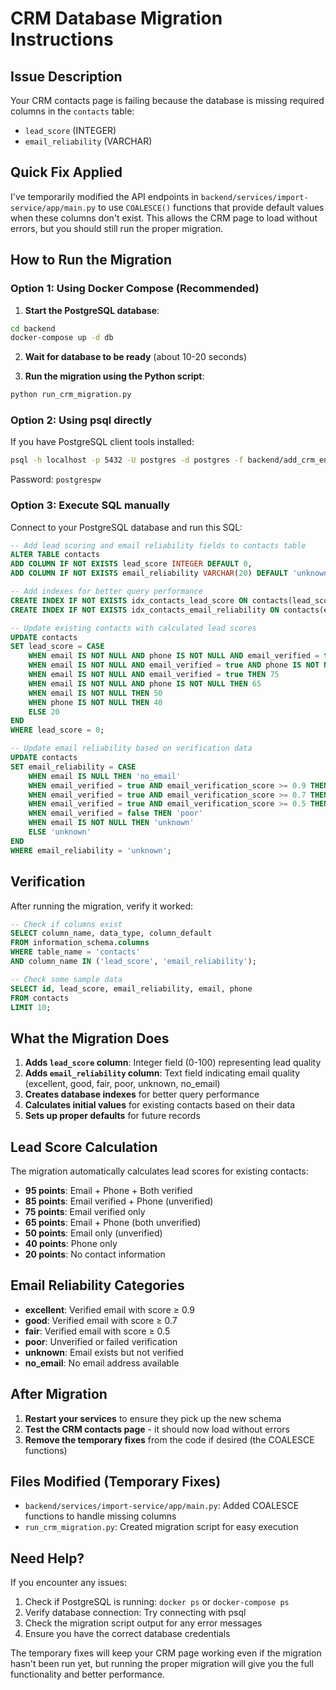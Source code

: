 # CRM Database Migration Instructions

## Issue Description
Your CRM contacts page is failing because the database is missing required columns in the `contacts` table:
- `lead_score` (INTEGER)
- `email_reliability` (VARCHAR)

## Quick Fix Applied
I've temporarily modified the API endpoints in `backend/services/import-service/app/main.py` to use `COALESCE()` functions that provide default values when these columns don't exist. This allows the CRM page to load without errors, but you should still run the proper migration.

## How to Run the Migration

### Option 1: Using Docker Compose (Recommended)

1. **Start the PostgreSQL database**:
```bash
cd backend
docker-compose up -d db
```

2. **Wait for database to be ready** (about 10-20 seconds)

3. **Run the migration using the Python script**:
```bash
python run_crm_migration.py
```

### Option 2: Using psql directly

If you have PostgreSQL client tools installed:

```bash
psql -h localhost -p 5432 -U postgres -d postgres -f backend/add_crm_enhancements_schema.sql
```

Password: `postgrespw`

### Option 3: Execute SQL manually

Connect to your PostgreSQL database and run this SQL:

```sql
-- Add lead scoring and email reliability fields to contacts table
ALTER TABLE contacts 
ADD COLUMN IF NOT EXISTS lead_score INTEGER DEFAULT 0,
ADD COLUMN IF NOT EXISTS email_reliability VARCHAR(20) DEFAULT 'unknown';

-- Add indexes for better query performance
CREATE INDEX IF NOT EXISTS idx_contacts_lead_score ON contacts(lead_score);
CREATE INDEX IF NOT EXISTS idx_contacts_email_reliability ON contacts(email_reliability);

-- Update existing contacts with calculated lead scores
UPDATE contacts 
SET lead_score = CASE 
    WHEN email IS NOT NULL AND phone IS NOT NULL AND email_verified = true AND phone_verified = true THEN 95
    WHEN email IS NOT NULL AND email_verified = true AND phone IS NOT NULL THEN 85
    WHEN email IS NOT NULL AND email_verified = true THEN 75
    WHEN email IS NOT NULL AND phone IS NOT NULL THEN 65
    WHEN email IS NOT NULL THEN 50
    WHEN phone IS NOT NULL THEN 40
    ELSE 20
END
WHERE lead_score = 0;

-- Update email reliability based on verification data
UPDATE contacts 
SET email_reliability = CASE 
    WHEN email IS NULL THEN 'no_email'
    WHEN email_verified = true AND email_verification_score >= 0.9 THEN 'excellent'
    WHEN email_verified = true AND email_verification_score >= 0.7 THEN 'good'
    WHEN email_verified = true AND email_verification_score >= 0.5 THEN 'fair'
    WHEN email_verified = false THEN 'poor'
    WHEN email IS NOT NULL THEN 'unknown'
    ELSE 'unknown'
END
WHERE email_reliability = 'unknown';
```

## Verification

After running the migration, verify it worked:

```sql
-- Check if columns exist
SELECT column_name, data_type, column_default 
FROM information_schema.columns 
WHERE table_name = 'contacts' 
AND column_name IN ('lead_score', 'email_reliability');

-- Check some sample data
SELECT id, lead_score, email_reliability, email, phone 
FROM contacts 
LIMIT 10;
```

## What the Migration Does

1. **Adds `lead_score` column**: Integer field (0-100) representing lead quality
2. **Adds `email_reliability` column**: Text field indicating email quality (excellent, good, fair, poor, unknown, no_email)
3. **Creates database indexes** for better query performance
4. **Calculates initial values** for existing contacts based on their data
5. **Sets up proper defaults** for future records

## Lead Score Calculation

The migration automatically calculates lead scores for existing contacts:
- **95 points**: Email + Phone + Both verified
- **85 points**: Email verified + Phone (unverified)  
- **75 points**: Email verified only
- **65 points**: Email + Phone (both unverified)
- **50 points**: Email only (unverified)
- **40 points**: Phone only
- **20 points**: No contact information

## Email Reliability Categories

- **excellent**: Verified email with score ≥ 0.9
- **good**: Verified email with score ≥ 0.7
- **fair**: Verified email with score ≥ 0.5
- **poor**: Unverified or failed verification
- **unknown**: Email exists but not verified
- **no_email**: No email address available

## After Migration

1. **Restart your services** to ensure they pick up the new schema
2. **Test the CRM contacts page** - it should now load without errors
3. **Remove the temporary fixes** from the code if desired (the COALESCE functions)

## Files Modified (Temporary Fixes)

- `backend/services/import-service/app/main.py`: Added COALESCE functions to handle missing columns
- `run_crm_migration.py`: Created migration script for easy execution

## Need Help?

If you encounter any issues:

1. Check if PostgreSQL is running: `docker ps` or `docker-compose ps`
2. Verify database connection: Try connecting with psql
3. Check the migration script output for any error messages
4. Ensure you have the correct database credentials

The temporary fixes will keep your CRM page working even if the migration hasn't been run yet, but running the proper migration will give you the full functionality and better performance. 